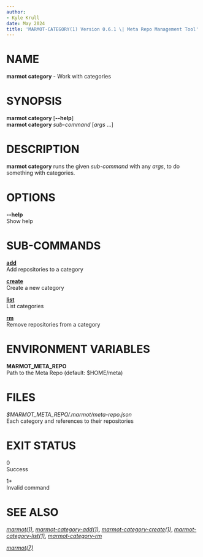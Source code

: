 ```yaml
---
author:
- Kyle Krull
date: May 2024
title: 'MARMOT-CATEGORY(1) Version 0.6.1 \| Meta Repo Management Tool'
---
```


NAME
====

**marmot category** - Work with categories

SYNOPSIS
========

**marmot category** \[**\--help**\]\
**marmot category** *sub-command* \[*args* ...\]

DESCRIPTION
===========

**marmot category** runs the given *sub-command* with any *args*, to do
something with categories.

OPTIONS
=======

**\--help**  
Show help

SUB-COMMANDS
============

[**add**](./marmot-category-add.1.md)  
Add repositories to a category

[**create**](./marmot-category-create.1.md)  
Create a new category

[**list**](./marmot-category-list.1.md)  
List categories

[**rm**](./marmot-category-rm.1.md)  
Remove repositories from a category

ENVIRONMENT VARIABLES
=====================

**MARMOT\_META\_REPO**  
Path to the Meta Repo (default: \$HOME/meta)

FILES
=====

*\$MARMOT\_META\_REPO/.marmot/meta-repo.json*  
Each category and references to their repositories

EXIT STATUS
===========

0  
Success

1+  
Invalid command

SEE ALSO
========

[*marmot(1)*](./marmot.1.md),
[*marmot-category-add(1)*](./marmot-category-add.1.md),
[*marmot-category-create(1)*](./marmot-category-create.1.md),
[*marmot-category-list(1)*](./marmot-category-list.1.md),
[*marmot-category-rm*](./marmot-category-rm.1.md)

[*marmot(7)*](./marmot.7.md)
